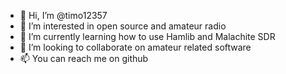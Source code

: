 - 👋 Hi, I’m @timo12357
- 👀 I’m interested in open source and amateur radio
- 🌱 I’m currently learning how to use Hamlib and Malachite SDR
- 💞️ I’m looking to collaborate on amateur related software 
- 📫 You can reach me on github

<!---
timo12357/timo12357 is a ✨ special ✨ repository because its `README.md` (this file) appears on your GitHub profile.
You can click the Preview link to take a look at your changes.
--->
